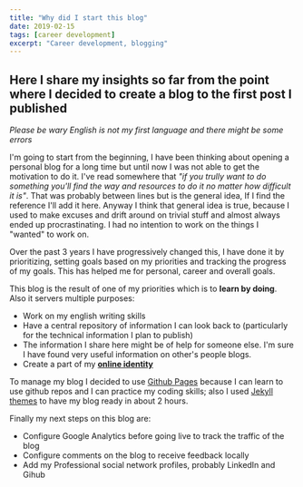 ```yaml
---
title: "Why did I start this blog"
date: 2019-02-15
tags: [career development]
excerpt: "Career development, blogging"
---
```


## Here I share my insights so far from the point where I decided to create a blog to the first post I published

*Please be wary English is not my first language and there might be some errors*

I'm going to start from the beginning, I have been thinking about opening a personal blog for a long time but until now I was not able to get the motivation to do it. I've read somewhere that *"if you trully want to do something you'll find the way and resources to do it no matter how difficult it is"*. That was probably between lines but is the general idea, If I find the reference I'll add it here. Anyway I think that general idea is true, because I used to make excuses and drift around on trivial stuff and almost always ended up procrastinating. I had no intention to work on the things I "wanted" to work on.

Over the past 3 years I have progressively changed this, I have done it by prioritizing, setting goals based on my priorities and tracking the progress of my goals. This has helped me for personal, career and overall goals.

This blog is the result of one of my priorities which is to **learn by doing**. Also it servers multiple purposes:
* Work on my english writing skills
* Have a central repository of information I can look back to (particularly for the technical information I plan to publish)
* The information I share here might be of help for someone else. I'm sure I have found very useful information on other's people blogs.
* Create a part of my [**online identity**](https://www.troyhunt.com/why-online-identities-are-smart-career/)

To manage my blog I decided to use [Github Pages](https://pages.github.com/) because I can learn to use github repos and I can practice my coding skills; also I used [Jekyll themes](https://jekyllrb.com/) to have my blog ready in about 2 hours.

Finally my next steps on this blog are:
- Configure Google Analytics before going live to track the traffic of the blog
- Configure comments on the blog to receive feedback locally
- Add my Professional social network profiles, probably LinkedIn and Gihub
